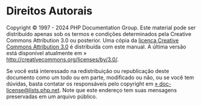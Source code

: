 # Direitos Autorais

Copyright © 1997 - 2024 PHP Documentation Group. Este material pode ser distribuído apenas sob os termos e condições determinados pela Creative Commons Attribution 3.0 ou posterior. Uma cópia da [licença Creative Commons Attribution 3.0](https://www.php.net/manual/pt_BR/cc.license.php) é distribuída com este manual. A última versão está disponível atualmente em » http://creativecommons.org/licenses/by/3.0/.

Se você está interessado na redistribuição ou republicação deste documento como um todo ou em parte, modificado ou não, ou se você tem dúvidas, basta contatar os responsáveis pelo copyright em [» doc-license@lists.php.net](doc-license@lists.php.net). Note que este endereço tem suas mensagens preservadas em um arquivo público.
